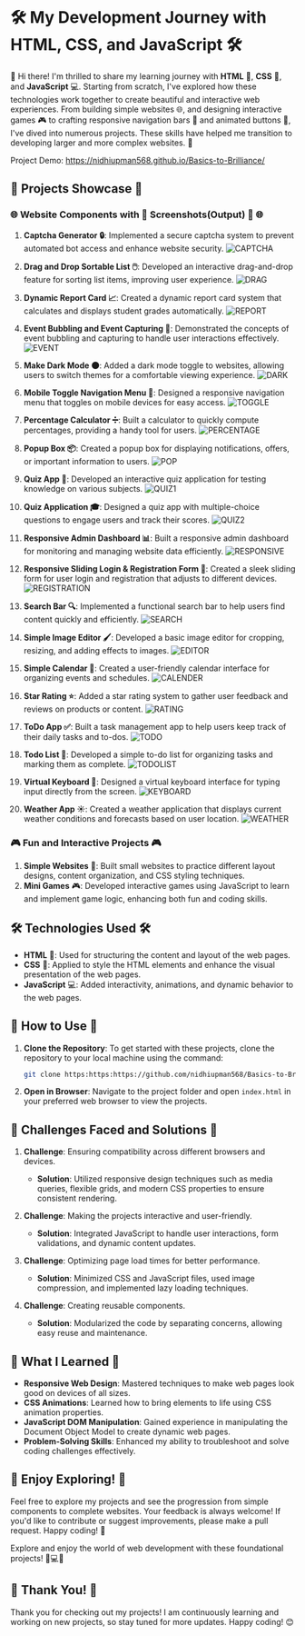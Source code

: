 # 🛠️ My Development Journey with HTML, CSS, and JavaScript 🛠️

🎉 Hi there! I'm thrilled to share my learning journey with **HTML** 📝, **CSS** 🎨, and **JavaScript** 💻. Starting from scratch, I've explored how these technologies work together to create beautiful and interactive web experiences. From building simple websites 🌐, and designing interactive games 🎮 to crafting responsive navigation bars 🧭 and animated buttons 🔲, I've dived into numerous projects. These skills have helped me transition to developing larger and more complex websites. 🚀

Project Demo: https://nidhiupman568.github.io/Basics-to-Brilliance/

## 🚀 Projects Showcase 🚀

### 🌐 Website Components with 📸 Screenshots(Output) 📸 🌐


1. **Captcha Generator 🔒**: Implemented a secure captcha system to prevent automated bot access and enhance website security.
![CAPTCHA](https://github.com/user-attachments/assets/9a9c6442-29a6-49b3-bec4-07325fa7cae5)

2. **Drag and Drop Sortable List 🖱️**: Developed an interactive drag-and-drop feature for sorting list items, improving user experience.
![DRAG](https://github.com/user-attachments/assets/418d03e8-7821-47ae-bb93-458d51cfca00)

3. **Dynamic Report Card 📈**: Created a dynamic report card system that calculates and displays student grades automatically.
![REPORT](https://github.com/user-attachments/assets/77fc66bc-9cc4-4ca9-ac76-6fe28892c872)

4. **Event Bubbling and Event Capturing 🔄**: Demonstrated the concepts of event bubbling and capturing to handle user interactions effectively.
![EVENT](https://github.com/user-attachments/assets/f5ea15b8-2810-4587-9bf8-c97ff0c49a55)

5. **Make Dark Mode 🌑**: Added a dark mode toggle to websites, allowing users to switch themes for a comfortable viewing experience.
![DARK](https://github.com/user-attachments/assets/307fffad-7d40-4270-a027-5d1ee17cd5d4)

6. **Mobile Toggle Navigation Menu 📱**: Designed a responsive navigation menu that toggles on mobile devices for easy access.
![TOGGLE](https://github.com/user-attachments/assets/b72a3361-def0-4046-8a8c-0ac7a3001ce4)

7. **Percentage Calculator ➗**: Built a calculator to quickly compute percentages, providing a handy tool for users.
![PERCENTAGE](https://github.com/user-attachments/assets/19c7ce62-02fa-4eed-a318-45af9c4aa48d)

8. **Popup Box 📦**: Created a popup box for displaying notifications, offers, or important information to users.
![POP](https://github.com/user-attachments/assets/4c229186-0f64-46cb-bf2b-98b6d3499dbb)

9. **Quiz App 🧠**: Developed an interactive quiz application for testing knowledge on various subjects.
![QUIZ1](https://github.com/user-attachments/assets/3dd42c4a-a1be-43e1-a4f0-21a748181a6f)

10. **Quiz Application 🎓**: Designed a quiz app with multiple-choice questions to engage users and track their scores.
![QUIZ2](https://github.com/user-attachments/assets/893ee9be-ad15-4983-a699-56fe4ed7a17a)

11. **Responsive Admin Dashboard 📊**: Built a responsive admin dashboard for monitoring and managing website data efficiently.
![RESPONSIVE](https://github.com/user-attachments/assets/435f6dd0-7709-4257-888d-d7a15c077473)

12. **Responsive Sliding Login & Registration Form 🚪**: Created a sleek sliding form for user login and registration that adjusts to different devices.
![REGISTRATION](https://github.com/user-attachments/assets/1922986f-1a8f-4adb-abca-d3f9aa5518d4)

13. **Search Bar 🔍**: Implemented a functional search bar to help users find content quickly and efficiently.
![SEARCH](https://github.com/user-attachments/assets/387d6982-6fe4-4bd5-8515-9827964b203f)

14. **Simple Image Editor 🖌️**: Developed a basic image editor for cropping, resizing, and adding effects to images.
![EDITOR](https://github.com/user-attachments/assets/a841324f-1cd8-4552-87f7-5bd5fe6e63c3)

15. **Simple Calendar 📅**: Created a user-friendly calendar interface for organizing events and schedules.
![CALENDER](https://github.com/user-attachments/assets/c533f84a-9f45-4f5a-938e-3d9a924805c2)

16. **Star Rating ⭐**: Added a star rating system to gather user feedback and reviews on products or content.
![RATING](https://github.com/user-attachments/assets/71889063-4e13-4e3a-94e0-840354404cc1)

17. **ToDo App ✅**: Built a task management app to help users keep track of their daily tasks and to-dos.
![TODO](https://github.com/user-attachments/assets/d9ecb8dd-8e7c-49f3-9c2b-91b246f0dca7)

18. **Todo List 📝**: Developed a simple to-do list for organizing tasks and marking them as complete.
![TODOLIST](https://github.com/user-attachments/assets/1c623303-f88e-4fb9-8edf-8c20c9c366ba)

19. **Virtual Keyboard 🎹**: Designed a virtual keyboard interface for typing input directly from the screen.
![KEYBOARD](https://github.com/user-attachments/assets/ff1410d4-659b-4fa7-bbbc-c04bdb46d682)

20. **Weather App ☀️**: Created a weather application that displays current weather conditions and forecasts based on user location.
![WEATHER](https://github.com/user-attachments/assets/09a528d9-30d4-40d2-a22a-c8258f4c14b5)



### 🎮 Fun and Interactive Projects 🎮

1. **Simple Websites** 🌟: Built small websites to practice different layout designs, content organization, and CSS styling techniques.
2. **Mini Games** 🎮: Developed interactive games using JavaScript to learn and implement game logic, enhancing both fun and coding skills.

## 🛠️ Technologies Used 🛠️

- **HTML** 📝: Used for structuring the content and layout of the web pages.
- **CSS** 🎨: Applied to style the HTML elements and enhance the visual presentation of the web pages.
- **JavaScript** 💻: Added interactivity, animations, and dynamic behavior to the web pages.

## 🚀 How to Use 🚀

1. **Clone the Repository**: To get started with these projects, clone the repository to your local machine using the command:

   ```bash
   git clone https:https:https://github.com/nidhiupman568/Basics-to-Brilliance.git
   ```

2. **Open in Browser**: Navigate to the project folder and open `index.html` in your preferred web browser to view the projects.


## 🚧 Challenges Faced and Solutions 🚧

1. **Challenge**: Ensuring compatibility across different browsers and devices.
   - **Solution**: Utilized responsive design techniques such as media queries, flexible grids, and modern CSS properties to ensure consistent rendering.

2. **Challenge**: Making the projects interactive and user-friendly.
   - **Solution**: Integrated JavaScript to handle user interactions, form validations, and dynamic content updates.

3. **Challenge**: Optimizing page load times for better performance.
   - **Solution**: Minimized CSS and JavaScript files, used image compression, and implemented lazy loading techniques.

4. **Challenge**: Creating reusable components.
   - **Solution**: Modularized the code by separating concerns, allowing easy reuse and maintenance.

## 🌟 What I Learned 🌟

- **Responsive Web Design**: Mastered techniques to make web pages look good on devices of all sizes.
- **CSS Animations**: Learned how to bring elements to life using CSS animation properties.
- **JavaScript DOM Manipulation**: Gained experience in manipulating the Document Object Model to create dynamic web pages.
- **Problem-Solving Skills**: Enhanced my ability to troubleshoot and solve coding challenges effectively.

## 🌟 Enjoy Exploring! 🌟

Feel free to explore my projects and see the progression from simple components to complete websites. Your feedback is always welcome! If you'd like to contribute or suggest improvements, please make a pull request. Happy coding! 🎉

Explore and enjoy the world of web development with these foundational projects! 🚀💻🌐


## 🎉 Thank You! 🎉

Thank you for checking out my projects! I am continuously learning and working on new projects, so stay tuned for more updates. Happy coding! 😊

